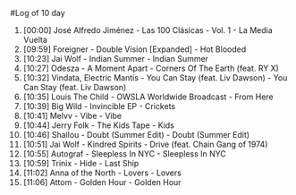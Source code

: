 #Log of 10 day

1. [00:00] José Alfredo Jiménez - Las 100 Clásicas - Vol. 1 - La Media Vuelta
1. [09:59] Foreigner - Double Vision [Expanded] - Hot Blooded
1. [10:23] Jai Wolf - Indian Summer - Indian Summer
1. [10:27] Odesza - A Moment Apart - Corners Of The Earth (feat. RY X)
1. [10:32] Vindata, Electric Mantis - You Can Stay (feat. Liv Dawson) - You Can Stay (feat. Liv Dawson)
1. [10:35] Louis The Child - OWSLA Worldwide Broadcast - From Here
1. [10:39] Big Wild - Invincible EP - Crickets
1. [10:41] Melvv - Vibe - Vibe
1. [10:44] Jerry Folk - The Kids Tape - Kids
1. [10:46] Shallou - Doubt (Summer Edit) - Doubt (Summer Edit)
1. [10:51] Jai Wolf - Kindred Spirits - Drive (feat. Chain Gang of 1974)
1. [10:55] Autograf - Sleepless In NYC - Sleepless In NYC
1. [10:59] Trinix - Hide - Last Ship
1. [11:02] Anna of the North - Lovers - Lovers
1. [11:06] Attom - Golden Hour - Golden Hour
